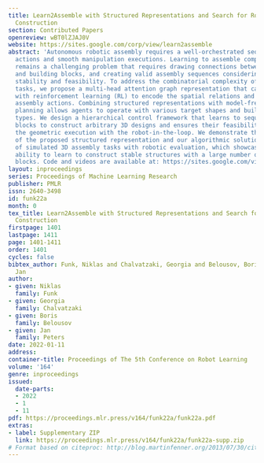 ```yaml
---
title: Learn2Assemble with Structured Representations and Search for Robotic Architectural
  Construction
section: Contributed Papers
openreview: wBT0lZJAJ0V
website: https://sites.google.com/corp/view/learn2assemble
abstract: 'Autonomous robotic assembly requires a well-orchestrated sequence of high-level
  actions and smooth manipulation executions. Learning to assemble complex 3D structures
  remains a challenging problem that requires drawing connections between target designs
  and building blocks, and creating valid assembly sequences considering structural
  stability and feasibility. To address the combinatorial complexity of the assembly
  tasks, we propose a multi-head attention graph representation that can be trained
  with reinforcement learning (RL) to encode the spatial relations and provide meaningful
  assembly actions. Combining structured representations with model-free RL and Monte-Carlo
  planning allows agents to operate with various target shapes and building block
  types. We design a hierarchical control framework that learns to sequence the building
  blocks to construct arbitrary 3D designs and ensures their feasibility, as we plan
  the geometric execution with the robot-in-the-loop. We demonstrate the flexibility
  of the proposed structured representation and our algorithmic solution in a series
  of simulated 3D assembly tasks with robotic evaluation, which showcases our method’s
  ability to learn to construct stable structures with a large number of building
  blocks. Code and videos are available at: https://sites.google.com/view/learn2assemble'
layout: inproceedings
series: Proceedings of Machine Learning Research
publisher: PMLR
issn: 2640-3498
id: funk22a
month: 0
tex_title: Learn2Assemble with Structured Representations and Search for Robotic Architectural
  Construction
firstpage: 1401
lastpage: 1411
page: 1401-1411
order: 1401
cycles: false
bibtex_author: Funk, Niklas and Chalvatzaki, Georgia and Belousov, Boris and Peters,
  Jan
author:
- given: Niklas
  family: Funk
- given: Georgia
  family: Chalvatzaki
- given: Boris
  family: Belousov
- given: Jan
  family: Peters
date: 2022-01-11
address:
container-title: Proceedings of The 5th Conference on Robot Learning
volume: '164'
genre: inproceedings
issued:
  date-parts:
  - 2022
  - 1
  - 11
pdf: https://proceedings.mlr.press/v164/funk22a/funk22a.pdf
extras:
- label: Supplementary ZIP
  link: https://proceedings.mlr.press/v164/funk22a/funk22a-supp.zip
# Format based on citeproc: http://blog.martinfenner.org/2013/07/30/citeproc-yaml-for-bibliographies/
---
```


